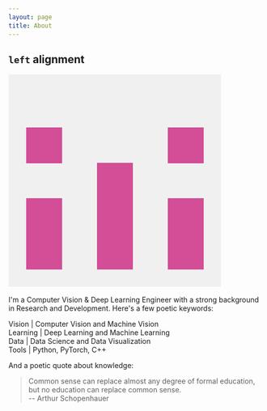 ```yaml
---
layout: page
title: About
---
```


## `left` alignment

<img class="profilepic" src="public/stock.png">

I'm a Computer Vision & Deep Learning Engineer with a strong background in Research and Development. 
Here's a few poetic keywords:

Vision \| Computer Vision and Machine Vision<br/>
Learning \| Deep Learning and Machine Learning<br/>
Data \| Data Science and Data Visualization<br/>
Tools \| Python, PyTorch, C++<br/>

And a poetic quote about knowledge:
> Common sense can replace almost any degree of formal education, but no education can replace common sense.<br/>
-- Arthur Schopenhauer 

<!--- Natürlicher Verstand kann fast jeden Grad von Bildung ersetzen, aber keine Bildung den natürlichen Verstand.<br/> -->
